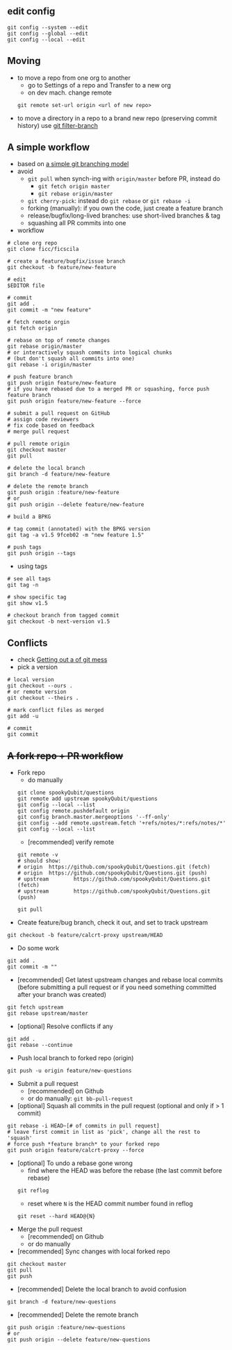 ## edit config
```
git config --system --edit
git config --global --edit
git config --local --edit
```

## Moving

* to move a repo from one org to another
    * go to Settings of a repo and Transfer to a new org
    * on dev mach. change remote
    ```
    git remote set-url origin <url of new repo>
    ```
* to move a directory in a repo to a brand new repo (preserving commit history) use [git filter-branch](https://help.github.com/articles/splitting-a-subfolder-out-into-a-new-repository/)

## A simple workflow

* based on [a simple git branching model](https://gist.github.com/chalasr/fd195d83a0a01e4291a8)
* avoid
    * `git pull` when synch-ing with `origin/master` before PR, instead do
        * `git fetch origin master`
        * `git rebase origin/master`
    * `git cherry-pick`: instead do `git rebase` or `git rebase -i`
    * forking (manually): if you own the code, just create a feature branch
    * release/bugfix/long-lived branches: use short-lived branches & tag
    * squashing all PR commits into one
* workflow
```
# clone org repo
git clone ficc/ficscila

# create a feature/bugfix/issue branch
git checkout -b feature/new-feature

# edit
$EDITOR file

# commit
git add .
git commit -m "new feature"

# fetch remote orgin
git fetch origin

# rebase on top of remote changes
git rebase origin/master
# or interactively squash commits into logical chunks
# (but don't squash all commits into one)
git rebase -i origin/master

# push feature branch
git push origin feature/new-feature
# if you have rebased due to a merged PR or squashing, force push feature branch
git push origin feature/new-feature --force

# submit a pull request on GitHub
# assign code reviewers
# fix code based on feedback
# merge pull request

# pull remote origin
git checkout master
git pull

# delete the local branch
git branch -d feature/new-feature

# delete the remote branch
git push origin :feature/new-feature
# or
git push origin --delete feature/new-feature

# build a BPKG

# tag commit (annotated) with the BPKG version
git tag -a v1.5 9fceb02 -m "new feature 1.5"

# push tags
git push origin --tags
```
* using tags
```
# see all tags
git tag -n

# show specific tag
git show v1.5

# checkout branch from tagged commit
git checkout -b next-version v1.5
```
## Conflicts

* check [Getting out a of git mess](http://justinhileman.info/article/git-pretty/)
* pick a version
```
# local version
git checkout --ours .
# or remote version
git checkout --theirs .

# mark conflict files as merged
git add -u

# commit
git commit
```

## ~~A fork repo + PR workflow~~

* Fork repo
    * do manually
    ```
    git clone spookyQubit/questions
    git remote add upstream spookyQubit/questions
    git config --local --list
    git config remote.pushdefault origin
    git config branch.master.mergeoptions '--ff-only'
    git config --add remote.upstream.fetch '+refs/notes/*:refs/notes/*'
    git config --local --list
    ```
    * [recommended] verify remote
    ```
    git remote -v
    # should show:
    # origin  https://github.com/spookyQubit/Questions.git (fetch)
    # origin  https://github.com/spookyQubit/Questions.git (push)
    # upstream        https://github.com/spookyQubit/Questions.git (fetch)
    # upstream        https://github.com/spookyQubit/Questions.git (push)

    git pull
    ```
* Create feature/bug branch, check it out, and set to track upstream
```
git checkout -b feature/calcrt-proxy upstream/HEAD
```
* Do some work
```
git add .
git commit -m ""
```
* [recommended] Get latest upstream changes and rebase local commits (before submitting a pull
  request or if you need something committed after your branch was created)
```
git fetch upstream
git rebase upstream/master
```
* [optional] Resolve conflicts if any
```
git add .
git rebase --continue
```
* Push local branch to forked repo (origin)
```
git push -u origin feature/new-questions
```
* Submit a pull request
    * [recommended] on Github
    * or do manually: `git bb-pull-request`
* [optional] Squash all commits in the pull request (optional and only if > 1 commit)
```
git rebase -i HEAD~[# of commits in pull request]
# leave first commit in list as 'pick', change all the rest to 'squash'
# force push *feature branch* to your forked repo
git push origin feature/calcrt-proxy --force
```
* [optional] To undo a rebase gone wrong
    * find where the HEAD was before the rebase (the last commit before rebase)
    ```
    git reflog
    ```
    * reset where `N` is the HEAD commit number found in reflog
    ```
    git reset --hard HEAD@{N}
    ```
* Merge the pull request
    * [recommended] on Github
    * or do manually
* [recommended] Sync changes with local forked repo
```
git checkout master
git pull
git push
```
* [recommended] Delete the local branch to avoid confusion
```
git branch -d feature/new-questions
```
* [recommended] Delete the remote branch
```
git push origin :feature/new-questions
# or
git push origin --delete feature/new-questions
```
